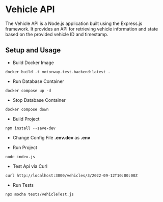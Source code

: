 # Vehicle API

The Vehicle API is a Node.js application built using the Express.js framework. It provides an API for retrieving vehicle information and state based on the provided vehicle ID and timestamp.

## Setup and Usage

- Build Docker Image

```
docker build -t motorway-test-backend:latest .
```

- Run Database Container

```
docker compose up -d
```

- Stop Database Container

```
docker compose down
```

- Build Project

```
npm install --save-dev
```

- Change Config File **.env.dev** as **.env**

- Run Project

```
node index.js
```

- Test Api via Curl

```
curl http://localhost:3000/vehicles/3/2022-09-12T10:00:00Z
```

- Run Tests

```
npx mocha tests/vehicleTest.js
```

